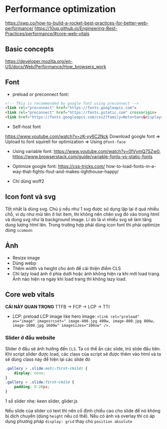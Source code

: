 # Performance optimization

<https://xwp.co/how-to-build-a-rocket-best-practices-for-better-web-performance/>
<https://10up.github.io/Engineering-Best-Practices/performance/#core-web-vitals>

## Basic concepts

<https://developer.mozilla.org/en-US/docs/Web/Performance/How_browsers_work>

## Font

- preload or preconnect font:

```html
<!-- This is recommended by google font using preconnect -->
<link rel="preconnect" href="https://fonts.googleapis.com">
<link rel="preconnect" href="https://fonts.gstatic.com" crossorigin>
<link href="https://fonts.googleapis.com/css2?family=Noto+Sans&display=swap" rel="stylesheet">
```

- Self-host font

<https://www.youtube.com/watch?v=zK-yy6C2Nck>
Download google font => Upload to font squirell for optimization => Using `@font-face`

- Using variable font: <https://www.youtube.com/watch?v=0fVymQ7SZw0>, <https://www.browserstack.com/guide/variable-fonts-vs-static-fonts>

- Optimize google font: <https://css-tricks.com/> how-to-load-fonts-in-a-way-that-fights-fout-and-makes-lighthouse-happy/
- Chỉ dùng woff2

## Icon font và svg

Tốt nhất là dùng svg. Chú ý nếu như 1 svg được sử dụng lặp lại ở quá nhiều chỗ, ví dụ như mũi tên ở list item, thì không nên chèn svg đó vào trong html và dùng svg như là background image. Lí do là vì nhiều svg sẽ làm tăng dung lượng html lên.
Trong trường hợp phải dùng icon font thì phải optimize dùng `icomoon`

## Ảnh

- Resize image
- Dùng webp
- Thêm width và height cho ảnh để cải thiện điểm CLS
- Chỉ lazy load ảnh ở phía dưới hoặc ảnh không hiện ra khi mới load trang. Ảnh nào hiện ra ngay khi load trang thì không lazy load.

## Core web vitals

**CÁI NÀY QUAN TRỌNG**
TTFB -> FCP -> LCP -> TTI
- LCP: preload LCP image like hero image: `<link rel="preload" as="image" imagesrcset=" image-400.jpg 400w, image-800.jpg 800w, image-1600.jpg 1600w" imagesizes="100vw" />.`

### Slider ở đầu website

Slider ở đầu sẽ ảnh hưởng đến `CLS`. Ta có thể ẩn các slide, trừ slide đầu tiên. Khi script slider được load, các class của script sẽ được thêm vào html và ta sẽ dùng class này để hiện lại các slide đó

```css
.gallery > .slide:not(:first-child) {
    display: none;
}
.gallery > .slide:first-child {
    padding: 0 20px;
}
```

1 số slider nhẹ: keen slider, glider.js

Nếu slide của slider có text thì nên cố định chiều cao cho slide để nó không bị dịch chuyển (dùng `height` nếu có thể). Nếu có ảnh và overlay thì có áp dụng phương pháp `display: grid` thay cho `position absolute`


